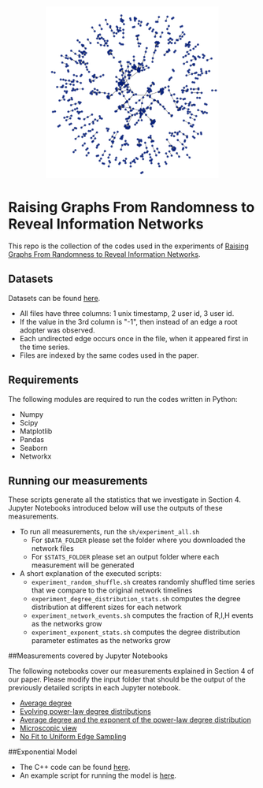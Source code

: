 <p align="center"> <img src="https://raw.githubusercontent.com/WsdmSubmission28/networkgrowth/master/content/viz_oc.png" width="350"/> </p>


# Raising Graphs From Randomness to Reveal Information Networks

This repo is the collection of the codes used in the experiments of [Raising Graphs From Randomness to Reveal Information Networks](https://info.ilab.sztaki.hu/~rpalovics/edge-sampling-kdd-2016.pdf).

## Datasets

Datasets can be found [here](https://dms.sztaki.hu/en/letoltes/networkgrowth).
* All files have three columns: 1 unix timestamp, 2 user id, 3 user id.
* If the value in the 3rd column is "-1", then instead of an edge a root adopter was observed.
* Each undirected edge occurs once in the file, when it appeared first in the time series.
* Files are indexed by the same codes used in the paper.

## Requirements

The following modules are required to run the codes written in Python:
* Numpy
* Scipy
* Matplotlib
* Pandas
* Seaborn
* Networkx

## Running our measurements

These scripts generate all the statistics that we investigate in Section 4. Jupyter Notebooks introduced below will use the outputs of these measurements.
* To run all measurements, run the `sh/experiment_all.sh`
   * For `$DATA_FOLDER` please set the folder where you downloaded the network files
   * For `$STATS_FOLDER` please set an output folder where each measurement will be generated
* A short explanation of the executed scripts:
   * `experiment_random_shuffle.sh` creates randomly shuffled time series that we compare to the original network timelines
   * `experiment_degree_distribution_stats.sh` computes the degree distribution at different sizes for each network
   * `experiment_network_events.sh` computes the fraction of R,I,H events as the networks grow
   * `experiment_exponent_stats.sh` computes the degree distribution parameter estimates as the networks grow

##Measurements covered by Jupyter Notebooks

The following notebooks cover our measurements explained in Section 4 of our paper. Please modify the input folder that should be the output of the previously detailed scripts in each Jupyter notebook.

* [Average degree](https://github.com/rpalovics/networkgrowth/blob/master/notebooks/es_avgdeg.ipynb)
* [Evolving power-law degree distributions](https://github.com/rpalovics/networkgrowth/blob/master/notebooks/es_dist.ipynb)
* [Average degree and the exponent of the power-law degree distribution](https://github.com/rpalovics/networkgrowth/blob/master/notebooks/es_degdist.ipynb)
* [Microscopic view](https://github.com/rpalovics/networkgrowth/blob/master/notebooks/es_micro.ipynb)
* [No Fit to Uniform Edge Sampling](https://github.com/rpalovics/networkgrowth/blob/master/notebooks/es_random.ipynb)

##Exponential Model

* The C++ code can be found [here](https://github.com/rpalovics/networkgrowth/tree/master/cpp).
* An example script for running the model is [here](https://github.com/rpalovics/networkgrowth/blob/master/sh/experiment_exponential_model_example.sh).
